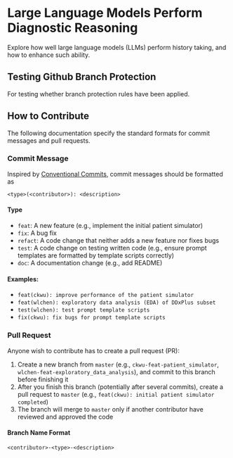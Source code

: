 # Large Language Models Perform Diagnostic Reasoning

Explore how well large language models (LLMs) perform history taking, and how to enhance such ability.

## Testing Github Branch Protection
For testing whether branch protection rules have been applied.

## How to Contribute
The following documentation specify the standard formats for commit messages and pull requests.
### Commit Message
Inspired by [Conventional Commits](https://www.conventionalcommits.org/en/v1.0.0/), commit messages should be formatted as

    <type>(<contributor>): <description>

#### Type
* `feat`: A new feature (e.g., implement the initial patient simulator)
* `fix`: A bug fix
* `refact`: A code change that neither adds a new feature nor fixes bugs
* `test`: A code change on testing written code (e.g., ensure prompt templates are formatted by template scripts correctly)
* `doc`: A documentation change (e.g., add README)

#### Examples:
* `feat(ckwu): improve performance of the patient simulator`
* `feat(wlchen): exploratory data analysis (EDA) of DDxPlus subset`
* `test(wlchen): test prompt template scripts`
* `fix(ckwu): fix bugs for prompt template scripts`

### Pull Request
Anyone wish to contribute has to create a pull request (PR):
1. Create a new branch from `master` (e.g., `ckwu-feat-patient_simulator`, `wlchen-feat-exploratory_data_analysis`), and commit to this branch before finishing it
2. After you finish this branch (potentially after several commits), create a pull request to `master` (e.g., `feat(ckwu): initial patient simulator completed`)
3. The branch will merge to `master` only if another contributor have reviewed and approved the code

#### Branch Name Format

    <contributor>-<type>-<description>